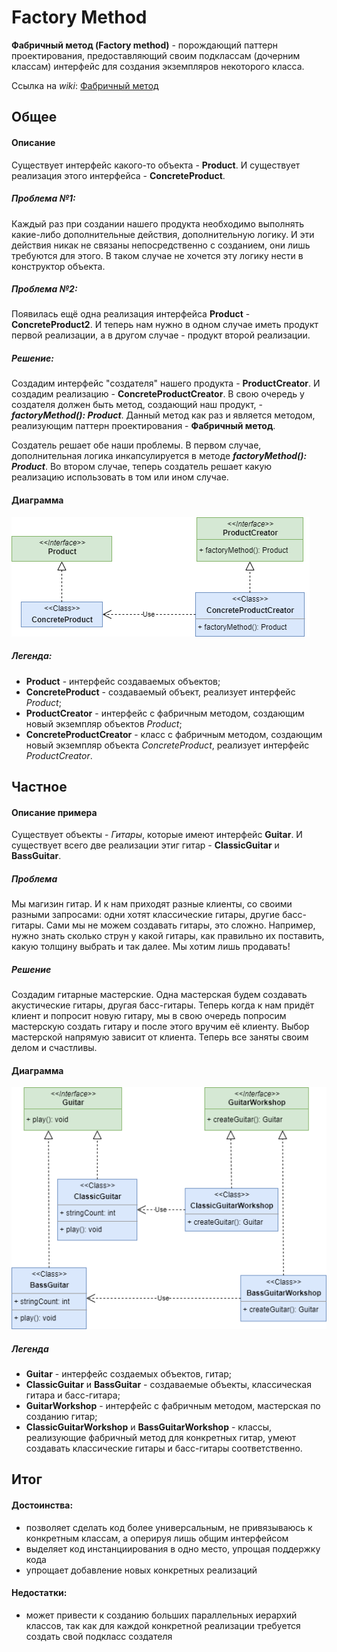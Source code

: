 # Factory Method

**Фабричный метод (Factory method)** - порождающий паттерн проектирования, предоставляющий своим подклассам (дочерним классам) интерфейс для создания экземпляров некоторого класса.  

Ссылка на _wiki_: [Фабричный метод](https://ru.wikipedia.org/wiki/%D0%A4%D0%B0%D0%B1%D1%80%D0%B8%D1%87%D0%BD%D1%8B%D0%B9_%D0%BC%D0%B5%D1%82%D0%BE%D0%B4_(%D1%88%D0%B0%D0%B1%D0%BB%D0%BE%D0%BD_%D0%BF%D1%80%D0%BE%D0%B5%D0%BA%D1%82%D0%B8%D1%80%D0%BE%D0%B2%D0%B0%D0%BD%D0%B8%D1%8F))

## Общее

#### Описание
Существует интерфейс какого-то объекта - **Product**. И существует реализация этого интерфейса - **ConcreteProduct**. 
##### Проблема №1:
Каждый раз при создании нашего продукта необходимо выполнять какие-либо дополнительные действия, дополнительную логику. И эти действия никак не связаны непосредственно с созданием, они лишь требуются для этого. В таком случае не хочется эту логику нести в конструктор объекта. 
##### Проблема №2:
Появилась ещё одна реализация интерфейса **Product** - **ConcreteProduct2**. И теперь нам нужно в одном случае иметь продукт первой реализации, а в другом случае - продукт второй реализации.
##### Решение:
Создадим интерфейс "создателя" нашего продукта - **ProductCreator**. И создадим реализацию - **ConcreteProductCreator**. 
В свою очередь у создателя должен быть метод, создающий наш продукт, - **_factoryMethod(): Product_**.
Данный метод как раз и является методом, реализующим паттерн проектирования - **Фабричный метод**.

Создатель решает обе наши проблемы. В первом случае, дополнительная логика инкапсулируется в методе **_factoryMethod(): Product_**. Во втором случае, теперь создатель решает какую реализацию использовать в том или ином случае. 


#### Диаграмма
![Общая диаграмма](resources/factory-method.png)
##### Легенда:

 - **Product** - интерфейс создаваемых объектов;
 - **ConcreteProduct** - создаваемый объект, реализует интерфейс *Product*;
 - **ProductCreator** - интерфейс с фабричным методом, создающим новый экземпляр объектов *Product*;
 - **ConcreteProductCreator** - класс с фабричным методом, создающим новый экземпляр объекта *ConcreteProduct*, реализует интерфейс *ProductCreator*.

## Частное

#### Описание примера

Существует объекты - _Гитары_, которые имеют интерфейс **Guitar**. И существует всего две реализации этиг гитар - **ClassicGuitar** и **BassGuitar**.

##### Проблема

Мы магизин гитар. И к нам приходят разные клиенты, со своими разными запросами: одни хотят классические гитары, другие басс-гитары. Сами мы не можем создавать гитары, это сложно. Например, нужно знать сколько струн у какой гитары, как правильно их поставить, какую толщину выбрать и так далее. Мы хотим лишь продавать!  

##### Решение

Создадим гитарные мастерские. Одна мастерская будем создавать акустические гитары, другая басс-гитары. Теперь когда к нам придёт клиент и попросит новую гитару, мы в свою очередь попросим мастерскую создать гитару и после этого вручим её клиенту. Выбор мастерской напрямую зависит от клиента. Теперь все заняты своим делом и счастливы. 

#### Диаграмма
![Диаграмма примера](resources/guitars.png) 

##### Легенда

 - **Guitar** - интерфейс создаемых объектов, гитар;
 - **ClassicGuitar** и **BassGuitar** - создаваемые объекты, классическая гитара и басс-гитара;
 - **GuitarWorkshop** - интерфейс с фабричным методом, мастерская по созданию гитар;
 - **ClassicGuitarWorkshop** и **BassGuitarWorkshop** - классы, реализующие фабричный метод для конкретных гитар, умеют создавать классические гитары и басс-гитары соответственно.

## Итог
#### Достоинства:
* позволяет сделать код более универсальным, не привязываюсь к конкретным классам, а оперируя лишь общим интерфейсом
* выделяет код инстанциирования в одно место, упрощая поддержку кода
* упрощает добавление новых конкретных реализаций 

#### Недостатки:
* может привести к созданию больших параллельных иерархий классов, так как для каждой конкретной реализации требуется создать свой подкласс создателя 